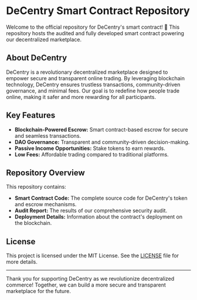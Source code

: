 # DeCentry Smart Contract Repository

Welcome to the official repository for DeCentry's smart contract! 🚀 This repository hosts the audited and fully developed smart contract powering our decentralized marketplace.

## About DeCentry

DeCentry is a revolutionary decentralized marketplace designed to empower secure and transparent online trading. By leveraging blockchain technology, DeCentry ensures trustless transactions, community-driven governance, and minimal fees. Our goal is to redefine how people trade online, making it safer and more rewarding for all participants.

## Key Features

- **Blockchain-Powered Escrow:** Smart contract-based escrow for secure and seamless transactions.
- **DAO Governance:** Transparent and community-driven decision-making.
- **Passive Income Opportunities:** Stake tokens to earn rewards.
- **Low Fees:** Affordable trading compared to traditional platforms.

## Repository Overview

This repository contains:

- **Smart Contract Code:** The complete source code for DeCentry's token and escrow mechanisms.
- **Audit Report:** The results of our comprehensive security audit.
- **Deployment Details:** Information about the contract's deployment on the blockchain.

## License

This project is licensed under the MIT License. See the [LICENSE](./LICENSE) file for more details.

---

Thank you for supporting DeCentry as we revolutionize decentralized commerce! Together, we can build a more secure and transparent marketplace for the future.
